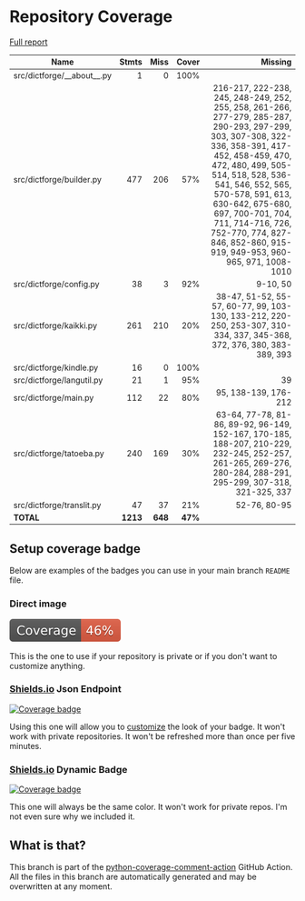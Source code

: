 # Repository Coverage

[Full report](https://htmlpreview.github.io/?https://github.com/andgineer/dictforge/blob/python-coverage-comment-action-data/htmlcov/index.html)

| Name                           |    Stmts |     Miss |   Cover |   Missing |
|------------------------------- | -------: | -------: | ------: | --------: |
| src/dictforge/\_\_about\_\_.py |        1 |        0 |    100% |           |
| src/dictforge/builder.py       |      477 |      206 |     57% |216-217, 222-238, 245, 248-249, 252, 255, 258, 261-266, 277-279, 285-287, 290-293, 297-299, 303, 307-308, 322-336, 358-391, 417-452, 458-459, 470, 472, 480, 499, 505-514, 518, 528, 536-541, 546, 552, 565, 570-578, 591, 613, 630-642, 675-680, 697, 700-701, 704, 711, 714-716, 726, 752-770, 774, 827-846, 852-860, 915-919, 949-953, 960-965, 971, 1008-1010 |
| src/dictforge/config.py        |       38 |        3 |     92% |  9-10, 50 |
| src/dictforge/kaikki.py        |      261 |      210 |     20% |38-47, 51-52, 55-57, 60-77, 99, 103-130, 133-212, 220-250, 253-307, 310-334, 337, 345-368, 372, 376, 380, 383-389, 393 |
| src/dictforge/kindle.py        |       16 |        0 |    100% |           |
| src/dictforge/langutil.py      |       21 |        1 |     95% |        39 |
| src/dictforge/main.py          |      112 |       22 |     80% |95, 138-139, 176-212 |
| src/dictforge/tatoeba.py       |      240 |      169 |     30% |63-64, 77-78, 81-86, 89-92, 96-149, 152-167, 170-185, 188-207, 210-229, 232-245, 252-257, 261-265, 269-276, 280-284, 288-291, 295-299, 307-318, 321-325, 337 |
| src/dictforge/translit.py      |       47 |       37 |     21% |52-76, 80-95 |
|                      **TOTAL** | **1213** |  **648** | **47%** |           |


## Setup coverage badge

Below are examples of the badges you can use in your main branch `README` file.

### Direct image

[![Coverage badge](https://raw.githubusercontent.com/andgineer/dictforge/python-coverage-comment-action-data/badge.svg)](https://htmlpreview.github.io/?https://github.com/andgineer/dictforge/blob/python-coverage-comment-action-data/htmlcov/index.html)

This is the one to use if your repository is private or if you don't want to customize anything.

### [Shields.io](https://shields.io) Json Endpoint

[![Coverage badge](https://img.shields.io/endpoint?url=https://raw.githubusercontent.com/andgineer/dictforge/python-coverage-comment-action-data/endpoint.json)](https://htmlpreview.github.io/?https://github.com/andgineer/dictforge/blob/python-coverage-comment-action-data/htmlcov/index.html)

Using this one will allow you to [customize](https://shields.io/endpoint) the look of your badge.
It won't work with private repositories. It won't be refreshed more than once per five minutes.

### [Shields.io](https://shields.io) Dynamic Badge

[![Coverage badge](https://img.shields.io/badge/dynamic/json?color=brightgreen&label=coverage&query=%24.message&url=https%3A%2F%2Fraw.githubusercontent.com%2Fandgineer%2Fdictforge%2Fpython-coverage-comment-action-data%2Fendpoint.json)](https://htmlpreview.github.io/?https://github.com/andgineer/dictforge/blob/python-coverage-comment-action-data/htmlcov/index.html)

This one will always be the same color. It won't work for private repos. I'm not even sure why we included it.

## What is that?

This branch is part of the
[python-coverage-comment-action](https://github.com/marketplace/actions/python-coverage-comment)
GitHub Action. All the files in this branch are automatically generated and may be
overwritten at any moment.